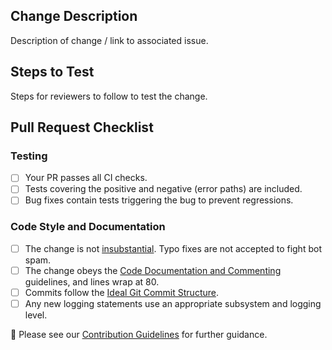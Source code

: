 ## Change Description
Description of change / link to associated issue.

## Steps to Test
Steps for reviewers to follow to test the change.

## Pull Request Checklist
### Testing
- [ ] Your PR passes all CI checks.
- [ ] Tests covering the positive and negative (error paths) are included.
- [ ] Bug fixes contain tests triggering the bug to prevent regressions.

### Code Style and Documentation
- [ ] The change is not [insubstantial](https://github.com/btcsuite/btcd/blob/master/docs/code_contribution_guidelines.md#substantial-contributions-only). Typo fixes are not accepted to fight bot spam.
- [ ] The change obeys the [Code Documentation and Commenting](https://github.com/btcsuite/btcd/blob/master/docs/code_contribution_guidelines.md#code-documentation-and-commenting) guidelines, and lines wrap at 80.
- [ ] Commits follow the [Ideal Git Commit Structure](https://github.com/btcsuite/btcd/blob/master/docs/code_contribution_guidelines.md#model-git-commit-messages). 
- [ ] Any new logging statements use an appropriate subsystem and logging level.

📝 Please see our [Contribution Guidelines](https://github.com/btcsuite/btcd/blob/master/docs/code_contribution_guidelines.md) for further guidance.
